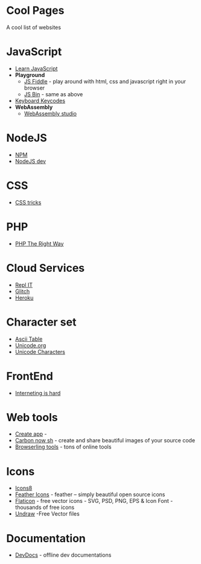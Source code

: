 # Cool Pages
A cool list of websites 
# JavaScript  
* [Learn JavaScript](https://learn.javascript.com)
* **Playground**
  * [JS Fiddle](https://jsfiddle.net) - play around with html, css and javascript right in your browser
  * [JS Bin](https://jsbin.com) - same as above
* [Keyboard Keycodes](https://keycode.info)
* **WebAssembly**
  * [WebAssembly studio](https://webassembly.studio)
# NodeJS
* [NPM](https://npmjs.org)
* [NodeJS dev](https://nodejs.dev)
# CSS
* [CSS tricks](https://css-tricks.com)
# PHP
* [PHP The Right Way](https://phptherightway.com/)
# Cloud Services
* [Repl IT](https://repl.it)
* [Glitch](https://glitch.com)
* [Heroku](https://heroku.com)
# Character set
* [Ascii Table](http://www.asciitable.com/)
* [Unicode.org](https://www.unicode.org/)
* [Unicode Characters](http://graphemica.com/unicode/characters)
# FrontEnd
* [Interneting is hard](https://internetingishard.com/)
# Web tools
* [Create app](https://createapp.dev/) - 
* [Carbon now sh](https://carbon.now.sh/) - create and share beautiful images of your source code
* [Browserling tools](https://www.browserling.com/tools) - tons of online tools
# Icons
* [Icons8](https://icons8.com/) 
* [Feather Icons](https://feathericons.com/) - feather – simply beautiful open source icons
* [Flaticon](https://www.flaticon.com/) - free vector icons - SVG, PSD, PNG, EPS & Icon Font - thousands of free icons
* [Undraw](https://undraw.co/) -Free Vector files
# Documentation
* [DevDocs](https://devdocs.io/) - offline dev documentations
